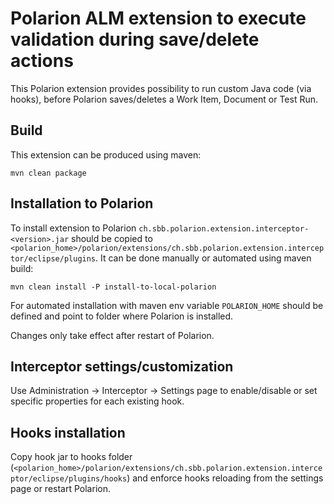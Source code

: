 # Polarion ALM extension to execute validation during save/delete actions

This Polarion extension provides possibility to run custom Java code (via hooks), before Polarion saves/deletes a Work Item, Document or Test Run.

## Build

This extension can be produced using maven:
```
mvn clean package
```

## Installation to Polarion

To install extension to Polarion `ch.sbb.polarion.extension.interceptor-<version>.jar` should be copied to `<polarion_home>/polarion/extensions/ch.sbb.polarion.extension.interceptor/eclipse/plugins`.
It can be done manually or automated using maven build:
```
mvn clean install -P install-to-local-polarion
```
For automated installation with maven env variable `POLARION_HOME` should be defined and point to folder where Polarion is installed.

Changes only take effect after restart of Polarion.

## Interceptor settings/customization
Use Administration -> Interceptor -> Settings page to enable/disable or set specific properties for each existing hook.


## Hooks installation
Copy hook jar to hooks folder (`<polarion_home>/polarion/extensions/ch.sbb.polarion.extension.interceptor/eclipse/plugins/hooks`) and enforce hooks reloading from the settings page or restart Polarion.
